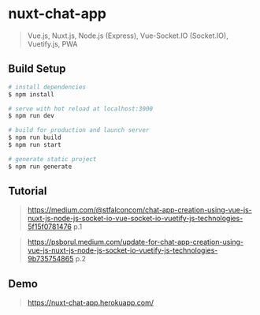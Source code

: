 # nuxt-chat-app

> Vue.js, Nuxt.js, Node.js (Express), Vue-Socket.IO (Socket.IO), Vuetify.js, PWA

## Build Setup

``` bash
# install dependencies
$ npm install

# serve with hot reload at localhost:3000
$ npm run dev

# build for production and launch server
$ npm run build
$ npm run start

# generate static project
$ npm run generate
```
## Tutorial

> https://medium.com/@stfalconcom/chat-app-creation-using-vue-js-nuxt-js-node-js-socket-io-vue-socket-io-vuetify-js-technologies-5f15f0781476 p.1

> https://psborul.medium.com/update-for-chat-app-creation-using-vue-js-nuxt-js-node-js-socket-io-vuetify-js-technologies-9b735754865 p.2

## Demo

> https://nuxt-chat-app.herokuapp.com/
